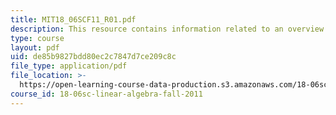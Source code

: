 ```yaml
---
title: MIT18_06SCF11_R01.pdf
description: This resource contains information related to an overview of key ideas.
type: course
layout: pdf
uid: de85b9827bdd80ec2c7847d7ce209c8c
file_type: application/pdf
file_location: >-
  https://open-learning-course-data-production.s3.amazonaws.com/18-06sc-linear-algebra-fall-2011/de85b9827bdd80ec2c7847d7ce209c8c_MIT18_06SCF11_R01.pdf
course_id: 18-06sc-linear-algebra-fall-2011
---
```

